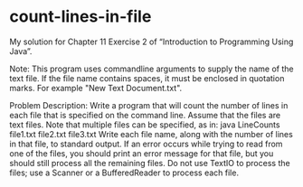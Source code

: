 # count-lines-in-file
My solution for Chapter 11 Exercise 2 of “Introduction to Programming Using Java”.

Note: This program uses commandline arguments to supply the name of the text file. If the file name contains spaces, it must be enclosed in quotation marks.
For example "New Text Document.txt".

Problem Description:
Write a program that will count the number of lines in each file that is specified on the
command line. Assume that the files are text files. Note that multiple files can be specified,
as in:
java LineCounts file1.txt file2.txt file3.txt
Write each file name, along with the number of lines in that file, to standard output. If an
error occurs while trying to read from one of the files, you should print an error message
for that file, but you should still process all the remaining files. Do not use TextIO to
process the files; use a Scanner or a BufferedReader to process each file.
